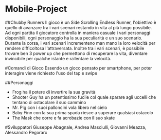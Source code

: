 # Mobile-Project

##Chubby Runners
Il gioco è un Side Scrolling Endless Runner, l'obiettivo è quello di avanzare tra i vari scenari restando in vita al più lungo possibile.
Ad ogni partita il giocatore controlla in maniera casuale i vari personaggi disponibili, ogni personaggio ha la sua peculiarità e un suo scenario.
Durante la corsa, i vari scenari incrementeno man mano la loro velocità per rendere difficoltosa l'attraversata.
Inoltre tra i vari scenari, è possibile trovare ben 3 power up che permettono di recuperare la vita, diventare invincibile per qualche istante e rallentare la velocità.

#Comandi di Gioco
Essendo un gioco pensato per smartphone, per poter interagire viene richiesto l'uso del tap e swipe

##Personaggi
  - Frog ha il potere di invertire la sua gravità
  - Shooter Guy ha un potentissimo fucile col quale sparare agli uccelli che tentano di ostacolare il suo cammino
  - Mr. Pig con i suoi palloncini vola libero nel cielo
  - Baby Finn con la sua prima spada riesce a superare qualsiasi ostacolo
  - The Mask che corre e fa acrobazie con il suo skate
  
 
#Sviluppatori
Giuseppe Abagnale, Andrea Masciulli, Giovanni Meazza, Alessandro Pegoraro
